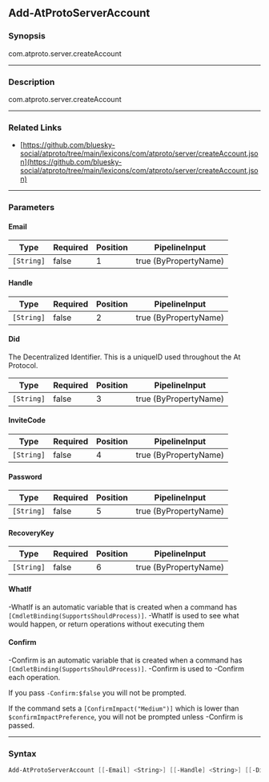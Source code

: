 Add-AtProtoServerAccount
------------------------




### Synopsis
com.atproto.server.createAccount



---


### Description

com.atproto.server.createAccount



---


### Related Links
* [https://github.com/bluesky-social/atproto/tree/main/lexicons/com/atproto/server/createAccount.json](https://github.com/bluesky-social/atproto/tree/main/lexicons/com/atproto/server/createAccount.json)





---


### Parameters
#### **Email**




|Type      |Required|Position|PipelineInput        |
|----------|--------|--------|---------------------|
|`[String]`|false   |1       |true (ByPropertyName)|



#### **Handle**




|Type      |Required|Position|PipelineInput        |
|----------|--------|--------|---------------------|
|`[String]`|false   |2       |true (ByPropertyName)|



#### **Did**

The Decentralized Identifier.  This is a uniqueID used throughout the At Protocol.






|Type      |Required|Position|PipelineInput        |
|----------|--------|--------|---------------------|
|`[String]`|false   |3       |true (ByPropertyName)|



#### **InviteCode**




|Type      |Required|Position|PipelineInput        |
|----------|--------|--------|---------------------|
|`[String]`|false   |4       |true (ByPropertyName)|



#### **Password**




|Type      |Required|Position|PipelineInput        |
|----------|--------|--------|---------------------|
|`[String]`|false   |5       |true (ByPropertyName)|



#### **RecoveryKey**




|Type      |Required|Position|PipelineInput        |
|----------|--------|--------|---------------------|
|`[String]`|false   |6       |true (ByPropertyName)|



#### **WhatIf**
-WhatIf is an automatic variable that is created when a command has ```[CmdletBinding(SupportsShouldProcess)]```.
-WhatIf is used to see what would happen, or return operations without executing them
#### **Confirm**
-Confirm is an automatic variable that is created when a command has ```[CmdletBinding(SupportsShouldProcess)]```.
-Confirm is used to -Confirm each operation.

If you pass ```-Confirm:$false``` you will not be prompted.


If the command sets a ```[ConfirmImpact("Medium")]``` which is lower than ```$confirmImpactPreference```, you will not be prompted unless -Confirm is passed.



---


### Syntax
```PowerShell
Add-AtProtoServerAccount [[-Email] <String>] [[-Handle] <String>] [[-Did] <String>] [[-InviteCode] <String>] [[-Password] <String>] [[-RecoveryKey] <String>] [-WhatIf] [-Confirm] [<CommonParameters>]
```
